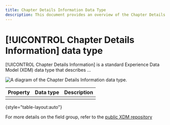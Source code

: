 ```yaml
---
title: Chapter Details Information Data Type
description: This document provides an overview of the Chapter Details Information Experience Data Model (XDM) data type.
---
```

# [!UICONTROL Chapter Details Information] data type

[!UICONTROL Chapter Details Information] is a standard Experience Data Model (XDM) data type that describes ...

![A diagram of the  Chapter Details Information data type.]()

| Property | Data type | Description |
| --- | --- | --- |
|     |     |     |

{style="table-layout:auto"}

For more details on the field group, refer to the [public XDM repository](https://github.com/adobe/xdm/blob/master/components/datatypes/chapterdetails.schema.json)
